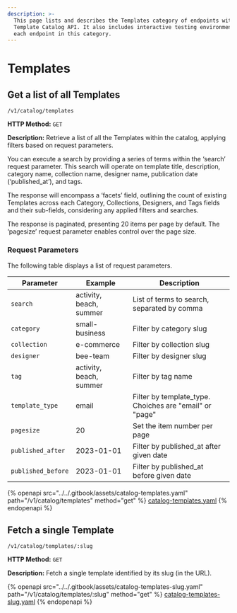 ```yaml
---
description: >-
  This page lists and describes the Templates category of endpoints within the
  Template Catalog API. It also includes interactive testing environments for
  each endpoint in this category.
---
```


# Templates

## Get a list of all Templates

`/v1/catalog/templates`

**HTTP Method:** `GET`

**Description:** Retrieve a list of all the Templates within the catalog, applying filters based on request parameters.

You can execute a search by providing a series of terms within the ‘search’ request parameter. This search will operate on template title, description, category name, collection name, designer name, publication date (‘published\_at’), and tags.

The response will encompass a ‘facets’ field, outlining the count of existing Templates across each Category, Collections, Designers, and Tags fields and their sub-fields, considering any applied filters and searches.

The response is paginated, presenting 20 items per page by default. The ‘pagesize’ request parameter enables control over the page size.

### Request Parameters

The following table displays a list of request parameters.

| Parameter          | Example                 | Description                                              |
| ------------------ | ----------------------- | -------------------------------------------------------- |
| `search`           | activity, beach, summer | List of terms to search, separated by comma              |
| `category`         | small-business          | Filter by category slug                                  |
| `collection`       | e-commerce              | Filter by collection slug                                |
| `designer`         | bee-team                | Filter by designer slug                                  |
| `tag`              | activity, beach, summer | Filter by tag name                                       |
| `template_type`    | email                   | Filter by template\_type. Choiches are "email" or "page" |
| `pagesize`         | 20                      | Set the item number per page                             |
| `published_after`  | 2023-01-01              | Filter by published\_at after given date                 |
| `published_before` | 2023-01-01              | Filter by published\_at before given date                |

{% openapi src="../../.gitbook/assets/catalog-templates.yaml" path="/v1/catalog/templates" method="get" %}
[catalog-templates.yaml](../../.gitbook/assets/catalog-templates.yaml)
{% endopenapi %}

## Fetch a single Template

`/v1/catalog/templates/:slug`

**HTTP Method:** `GET`

**Description:** Fetch a single template identified by its slug (in the URL).

{% openapi src="../../.gitbook/assets/catalog-templates-slug.yaml" path="/v1/catalog/templates/:slug" method="get" %}
[catalog-templates-slug.yaml](../../.gitbook/assets/catalog-templates-slug.yaml)
{% endopenapi %}
